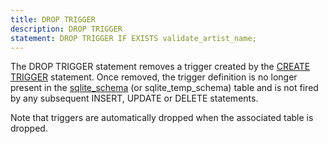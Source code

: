```yaml
---
title: DROP TRIGGER
description: DROP TRIGGER
statement: DROP TRIGGER IF EXISTS validate_artist_name;
---
```





<!-- do-not-touch-svg-import: 'droptrigger.svg' -->

<p>The DROP TRIGGER statement removes a trigger created by the 
<a href="lang_createtrigger">CREATE TRIGGER</a> statement. Once removed, the trigger definition is no
longer present in the <a href="https://www.sqlite.org/schematab.html" target="_blank">sqlite_schema</a> (or sqlite_temp_schema) table and is
not fired by any subsequent INSERT, UPDATE or DELETE statements.

<p>Note that triggers are automatically dropped when the associated table is
dropped.


